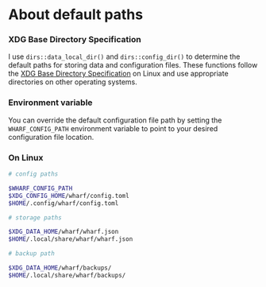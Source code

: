 # About default paths

### XDG Base Directory Specification

I use `dirs::data_local_dir()` and `dirs::config_dir()` to determine the default paths for storing data and configuration files. These functions follow the [XDG Base Directory Specification](https://specifications.freedesktop.org/basedir-spec/latest/) on Linux and use appropriate directories on other operating systems.

### Environment variable

You can override the default configuration file path by setting the `WHARF_CONFIG_PATH` environment variable to point to your desired configuration file location.

### On Linux

```bash
# config paths

$WHARF_CONFIG_PATH
$XDG_CONFIG_HOME/wharf/config.toml
$HOME/.config/wharf/config.toml
```

```bash
# storage paths

$XDG_DATA_HOME/wharf/wharf.json
$HOME/.local/share/wharf/wharf.json
```

```bash
# backup path

$XDG_DATA_HOME/wharf/backups/
$HOME/.local/share/wharf/backups/
```
